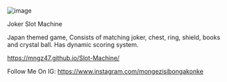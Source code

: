 ![image](https://github.com/mngz47/Slot-Machine/assets/15697629/4c388b19-16e6-47c2-91bd-5e08a013f7b0)

Joker Slot Machine

Japan themed game, Consists of matching joker, chest, ring, shield, books and crystal ball. Has dynamic scoring system.

https://mngz47.github.io/Slot-Machine/

Follow Me On IG: https://www.instagram.com/mongezisibongakonke
